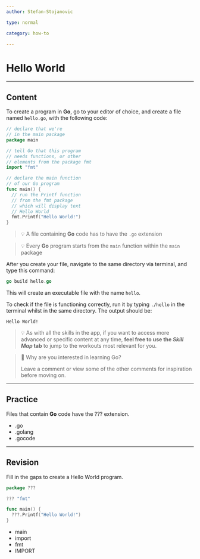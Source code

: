 ```yaml
---
author: Stefan-Stojanovic

type: normal

category: how-to

---
```


# Hello World

---
## Content

To create a program in **Go**, go to your editor of choice, and create a file named `hello.go`, with the following code:

```go
// declare that we're
// in the main package
package main

// tell Go that this program 
// needs functions, or other 
// elements from the package fmt
import "fmt"

// declare the main function
// of our Go program
func main() {
  // run the Printf function
  // from the fmt package
  // which will display text
  // Hello World
  fmt.Printf("Hello World!")
}
```

> 💡 A file containing **Go** code has to have the `.go` extension

> 💡 Every **Go** program starts from the `main` function within the `main` package

After you create your file, navigate to the same directory via terminal, and type this command:

```go
go build hello.go
```

This will create an executable file with the name `hello`.

To check if the file is functioning correctly, run it by typing `./hello` in the terminal whilst in the same directory. The output should be:
```plain-text
Hello World!
```

> 💡 As with all the skills in the app, if you want to access more advanced or specific content at any time, **feel free to use the *Skill Map* tab** to jump to the workouts most relevant for you.

> 💬 Why are you interested in learning Go?
> 
> Leave a comment or view some of the other comments for inspiration before moving on.

---
## Practice

Files that contain **Go** code have the ??? extension.

- .go
- .golang
- .gocode

---
## Revision

Fill in the gaps to create a Hello World program.

```go
package ???

??? "fmt"

func main() {
  ???.Printf("Hello World!")
}
```

- main
- import
- fmt
- IMPORT
